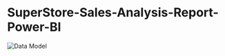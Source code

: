 # SuperStore-Sales-Analysis-Report-Power-BI

![Data Model](https://github.com/rcfrazier127/SuperStore-Sales-Analysis-Report-Power-BI/assets/63532077/5a8bc772-8484-4767-87eb-c249b0656de1)
